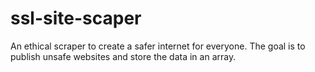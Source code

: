 # ssl-site-scaper
An ethical scraper to create a safer internet for everyone. The goal is to publish unsafe websites and store the data in an array.
